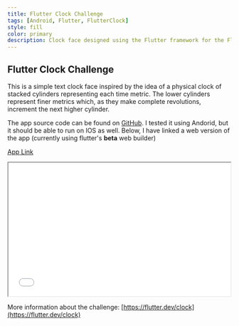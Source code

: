 ```yaml
---
title: Flutter Clock Challenge
tags: [Android, Flutter, FlutterClock]
style: fill
color: primary
description: Clock face designed using the Flutter framework for the Flutter clock challnege.
---
```



## Flutter Clock Challenge

This is a simple text clock face inspired by the idea of a physical clock of stacked cylinders representing each time metric.  The lower cylinders represent finer metrics which, as they make complete revolutions, increment the next higher cylinder.

The app source code can be found on [GitHub](https://github.com/nathanamorin/flutter_clock).  I tested it using Andorid, but it should be able to run on IOS as well.  Below, I have linked a web version of the app (currently using flutter's **beta** web builder)

[App Link](/apps/flutter-clock/)

<iframe src="/apps/flutter-clock/" width="500" height="300px"></iframe>

More information about the challenge: [https://flutter.dev/clock](https://flutter.dev/clock)